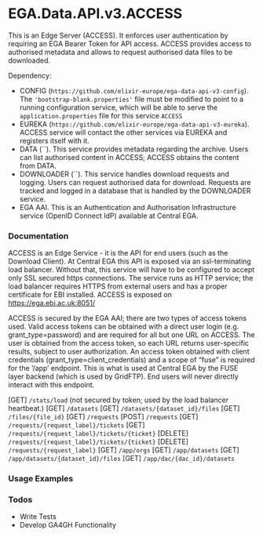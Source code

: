 # EGA.Data.API.v3.ACCESS

This is an Edge Server (ACCESS). It enforces user authentication by requiring an EGA Bearer Token for API access. ACCESS provides access to authorised metadata and allows to request authorised data files to be downloaded.

Dependency: 
* CONFIG (`https://github.com/elixir-europe/ega-data-api-v3-config`). The `'bootstrap-blank.properties'` file must be modified to point to a running configuration service, which will be able to serve the `application.properties` file for this service `ACCESS`
* EUREKA (`https://github.com/elixir-europe/ega-data-api-v3-eureka`). ACCESS service will contact the other services via EUREKA and registers itself with it.
* DATA (``). This service provides metadata regarding the archive. Users can list authorised content in ACCESS; ACCESS obtains the content from DATA.
* DOWNLOADER (``). This service handles download requests and logging. Users can request authorised data for download. Requests are tracked and logged in a database that is handled by the DOWNLOADER service.
* EGA AAI. This is an Authentication and Authorisation Infrastructure service (OpenID Connect IdP) available at Central EGA.

### Documentation

ACCESS is an Edge Service - it is the API for end users (such as the Download Client). At Central EGA this API is exposed via an ssl-terminating load balancer. Without that, this service will have to be configured to accept only SSL secured https connections. The service runs as HTTP service; the load balancer requires HTTPS from external users and has a proper certificate for EBI installed. ACCESS is exposed on https://ega.ebi.ac.uk:8051/

ACCESS is secured by the EGA AAI; there are two types of access tokens used.
Valid access tokens can be obtained with a direct user login (e.g. grant_type=password) and are required for all but one URL on ACCESS. The user is obtained from the access token, so each URL returns user-specific results, subject to user authorization.
An access token obtained with client credentials (grant_type=client_credentials) and a scope of “fuse” is required for the ‘/app’ endpoint. This is what is used at Central EGA by the FUSE layer backend (which is used by GridFTP). End users will never directly interact with this endpoint.

[GET] `/stats/load` (not secured by token; used by the load balancer heartbeat.)
[GET] `/datasets`
[GET] `/datasets/{dataset_id}/files`
[GET] `/files/{file_id}`
[GET] `/requests`
[POST] `/requests`
[GET] `/requests/{request_label}/tickets`
[GET] `/requests/{request_label}/tickets/{ticket}`
[DELETE] `/requests/{request_label}/tickets/{ticket}`
[DELETE] `/requests/{request_label}`
[GET]	`/app/orgs`
[GET]	`/app/datasets`
[GET]	`/app/datasets/{dataset_id}/files`
[GET]	`/app/dac/{dac_id}/datasets`

### Usage Examples


### Todos

 - Write Tests
 - Develop GA4GH Functionality

